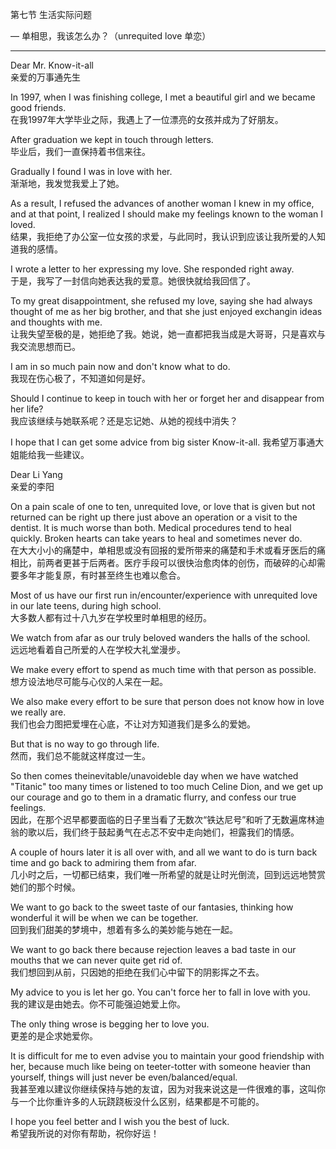 第七节 生活实际问题

— 单相思，我该怎么办？（unrequited love 单恋）

---

Dear Mr. Know-it-all  
亲爱的万事通先生

In 1997, when I was finishing college, I met a beautiful girl and we became good friends.  
在我1997年大学毕业之际，我遇上了一位漂亮的女孩并成为了好朋友。

After graduation we kept in touch through letters.  
毕业后，我们一直保持着书信来往。  

Gradually I found I was in love with her.  
渐渐地，我发觉我爱上了她。

As a result, I refused the advances of another woman I knew in my office, and at that point, I realized I should make my feelings known to the woman I loved.  
结果，我拒绝了办公室一位女孩的求爱，与此同时，我认识到应该让我所爱的人知道我的感情。

I wrote a letter to her expressing my love. She responded right away.  
于是，我写了一封信向她表达我的爱意。她很快就给我回信了。

To my great disappointment, she refused my love, saying she had always thought of me as her big brother, and that she just enjoyed exchangin ideas and thoughts with me.  
让我失望至极的是，她拒绝了我。她说，她一直都把我当成是大哥哥，只是喜欢与我交流思想而已。

I am in so much pain now and don't know what to do.  
我现在伤心极了，不知道如何是好。

Should I continue to keep in touch with her or forget her and disappear from her life?  
我应该继续与她联系呢？还是忘记她、从她的视线中消失？

I hope that I can get some advice from big sister Know-it-all. 我希望万事通大姐能给我一些建议。

Dear Li Yang  
亲爱的李阳

On a pain scale of one to ten, unrequited love, or love that is given but not returned can be right up there just above an operation or a visit to the dentist. It is much worse than both. Medical procedures tend to heal quickly. Broken hearts can take years to heal and sometimes never do.   
在大大小小的痛楚中，单相思或没有回报的爱所带来的痛楚和手术或看牙医后的痛相比，前两者更甚于后两者。医疗手段可以很快治愈肉体的创伤，而破碎的心却需要多年才能复原，有时甚至终生也难以愈合。

Most of us have our first run in/encounter/experience with unrequited love in our late teens, during high school.  
大多数人都有过十八九岁在学校里时单相思的经历。

We watch from afar as our truly beloved wanders the halls of the school.  
远远地看着自己所爱的人在学校大礼堂漫步。

We make every effort to spend as much time with that person as possible.  
想方设法地尽可能与心仪的人呆在一起。

We also make every effort to be sure that person does not know how in love we really are.  
我们也会力图把爱埋在心底，不让对方知道我们是多么的爱她。

But that is no way to go through life.  
然而，我们总不能就这样度过一生。

So then comes theinevitable/unavoideble day when we have watched "Titanic" too many times or listened to too much Celine Dion, and we get up our courage and go to them in a dramatic flurry, and confess our true feelings.  
因此，在那个迟早都要面临的日子里当看了无数次“铁达尼号”和听了无数遍席林迪翁的歌以后，我们终于鼓起勇气在忐忑不安中走向她们，袒露我们的情感。

A couple of hours later it is all over with, and all we want to do is turn back time and go back to admiring them from afar.  
几小时之后，一切都已结束，我们唯一所希望的就是让时光倒流，回到远远地赞赏她们的那个时候。

We want to go back to the sweet taste of our fantasies, thinking how wonderful it will be when we can be together.  
回到我们甜美的梦境中，想着有多么的美妙能与她在一起。

We want to go back there because rejection leaves a bad taste in our mouths that we can never quite get rid of.  
我们想回到从前，只因她的拒绝在我们心中留下的阴影挥之不去。

My advice to you is let her go. You can't force her to fall in love with you.  
我的建议是由她去。你不可能强迫她爱上你。

The only thing wrose is begging her to love you.  
更差的是企求她爱你。

It is difficult for me to even advise you to maintain your good friendship with her, because much like being on teeter-totter with someone heavier than yourself, things will just never be even/balanced/equal.  
我甚至难以建议你继续保持与她的友谊，因为对我来说这是一件很难的事，这叫你与一个比你重许多的人玩跷跷板没什么区别，结果都是不可能的。

I hope you feel better and I wish you the best of luck.  
希望我所说的对你有帮助，祝你好运！
